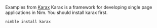 Examples from [Karax](https://github.com/pragmagic/karax)
Karax is a framework for developing single page applications in Nim.
You should install karax first.
```bash
nimble install karax
```
